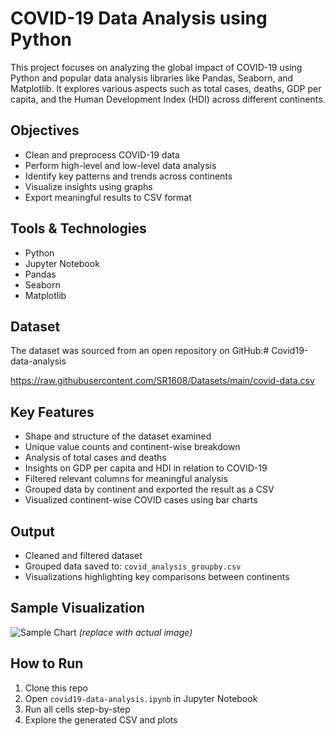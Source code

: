 # COVID-19 Data Analysis using Python

This project focuses on analyzing the global impact of COVID-19 using Python and popular data analysis libraries like Pandas, Seaborn, and Matplotlib. It explores various aspects such as total cases, deaths, GDP per capita, and the Human Development Index (HDI) across different continents.

## Objectives

- Clean and preprocess COVID-19 data
- Perform high-level and low-level data analysis
- Identify key patterns and trends across continents
- Visualize insights using graphs
- Export meaningful results to CSV format

## Tools & Technologies

- Python
- Jupyter Notebook
- Pandas
- Seaborn
- Matplotlib

## Dataset

The dataset was sourced from an open repository on GitHub:# Covid19-data-analysis

https://raw.githubusercontent.com/SR1608/Datasets/main/covid-data.csv


## Key Features

- Shape and structure of the dataset examined
- Unique value counts and continent-wise breakdown
- Analysis of total cases and deaths
- Insights on GDP per capita and HDI in relation to COVID-19
- Filtered relevant columns for meaningful analysis
- Grouped data by continent and exported the result as a CSV
- Visualized continent-wise COVID cases using bar charts

## Output

- Cleaned and filtered dataset
- Grouped data saved to: `covid_analysis_groupby.csv`
- Visualizations highlighting key comparisons between continents

## Sample Visualization

![Sample Chart](sample_chart.png) *(replace with actual image)*

## How to Run

1. Clone this repo
2. Open `covid19-data-analysis.ipynb` in Jupyter Notebook
3. Run all cells step-by-step
4. Explore the generated CSV and plots

